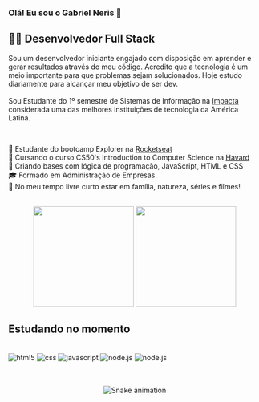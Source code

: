 ### Olá! Eu sou o Gabriel Neris 👋 

##  👨‍💻 Desenvolvedor Full Stack

Sou um desenvolvedor iniciante engajado  com disposição em aprender e gerar resultados através do meu código. Acredito que a tecnologia é um meio importante para que  problemas sejam solucionados. Hoje estudo diariamente para alcançar meu objetivo de ser dev. 
<br/><br/>
Sou Estudante do 1º semestre de Sistemas de Informação na  <a href="https://www.impacta.edu.br/sobre">Impacta</a>  considerada uma das melhores instituições de tecnologia da América Latina.<br/>

<br/>

🚀 Estudante do bootcamp Explorer na <a href="https://www.rocketseat.com.br/explorer">Rocketseat</a> <br/>
🏫 Cursando o curso CS50's Introduction to Computer Science na <a href="https://pll.harvard.edu/course/cs50-introduction-computer-science?delta=0">Havard</a> <br/>
🧠 Criando bases com lógica de programação, JavaScript, HTML e CSS <br/>
🎓 Formado em Administração de Empresas.<br/>
💆‍ No meu tempo livre curto estar em família, natureza, séries e filmes!

<br/>

<div align="center">

<img height="200px" src="https://github-readme-stats.vercel.app/api?username=gabriel-neriss&layout=compact"/>
<img height="200px" src="https://github-readme-stats.vercel.app/api/top-langs/?username=gabriel-neriss&layout=compact)](https://github.com/anuraghazra/github-readme-stats"/>

</div>

## Estudando no momento

<div style="display: inline_block"><br/>

  <img align="center" alt="html5" src="https://img.shields.io/badge/HTML5-E34F26?style=for-the-badge&logo=html5&logoColor=white" />
  <img align="center" alt="css" src="https://img.shields.io/badge/CSS3-1572B6?style=for-the-badge&logo=css3&logoColor=white" />
  <img align="center" alt="javascript" src="https://img.shields.io/badge/JavaScript-F7DF1E?style=for-the-badge&logo=javascript&logoColor=black" />
  <img align="center" alt="node.js" src= "https://img.shields.io/badge/Node.js-43853D?style=for-the-badge&logo=node.js&logoColor=white" />
  <img align="center" alt="node.js" src= "https://img.shields.io/badge/React-20232A?style=for-the-badge&logo=react&logoColor=61DAFB" />
         
</div><br/>

<br/>

<div align="center">

![Snake animation](https://github.com/gabriel-neriss/gabriel-neriss/blob/output/github-contribution-grid-snake.svg)

</div>


